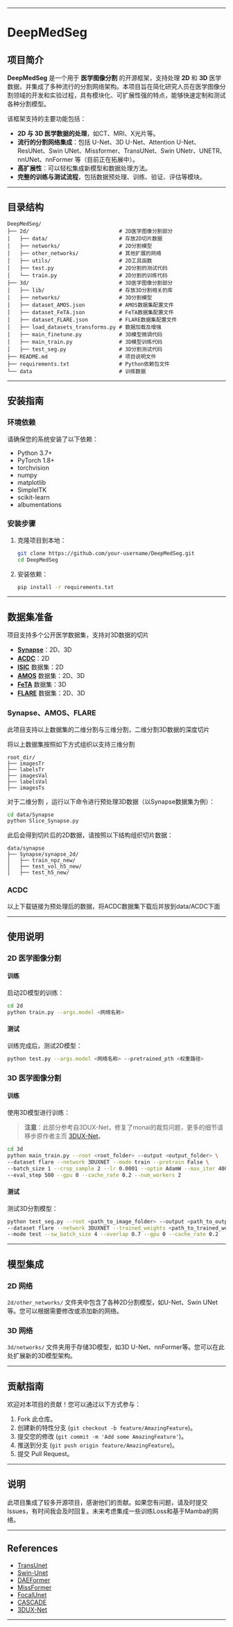 
---
# DeepMedSeg

## 项目简介

**DeepMedSeg** 是一个用于 **医学图像分割** 的开源框架，支持处理 **2D** 和 **3D** 医学数据，并集成了多种流行的分割网络架构。本项目旨在简化研究人员在医学图像分割领域的开发和实验过程，具有模块化、可扩展性强的特点，能够快速定制和测试各种分割模型。

该框架支持的主要功能包括：
- **2D 与 3D 医学数据的处理**，如CT、MRI、X光片等。
- **流行的分割网络集成**：包括 U-Net、3D U-Net、Attention U-Net、ResUNet、Swin UNet、Missformer、TransUNet、Swin UNetr、UNETR、nnUNet、nnFormer 等（目前正在拓展中）。
- **高扩展性**：可以轻松集成新模型和数据处理方法。
- **完整的训练与测试流程**，包括数据预处理、训练、验证、评估等模块。

---

## 目录结构

```
DeepMedSeg/
├── 2d/                             # 2D医学图像分割部分
│   ├── data/                       # 存放2D切片数据
│   ├── networks/                   # 2D分割模型
│   ├── other_networks/             # 其他扩展的网络
│   ├── utils/                      # 2D工具函数
│   ├── test.py                     # 2D分割的测试代码
│   └── train.py                    # 2D分割的训练代码
├── 3d/                             # 3D医学图像分割部分
│   ├── lib/                        # 存放3D分割相关的库
│   ├── networks/                   # 3D分割模型
│   ├── dataset_AMOS.json           # AMOS数据集配置文件
│   ├── dataset_FeTA.json           # FeTA数据集配置文件
│   ├── dataset_FLARE.json          # FLARE数据集配置文件
│   ├── load_datasets_transforms.py # 数据加载及增强
│   ├── main_finetune.py            # 3D模型微调代码
│   ├── main_train.py               # 3D模型训练代码
│   ├── test_seg.py                 # 3D分割测试代码
├── README.md                       # 项目说明文件
├── requirements.txt                # Python依赖包文件
└── data                            # 训练数据
```

---

## 安装指南

### 环境依赖

请确保您的系统安装了以下依赖：

- Python 3.7+
- PyTorch 1.8+
- torchvision
- numpy
- matplotlib
- SimpleITK
- scikit-learn
- albumentations

### 安装步骤

1. 克隆项目到本地：
   ```bash
   git clone https://github.com/your-username/DeepMedSeg.git
   cd DeepMedSeg
   ```

2. 安装依赖：
   ```bash
   pip install -r requirements.txt
   ```

---

## 数据集准备

项目支持多个公开医学数据集，支持对3D数据的切片

- **[Synapse](https://www.synapse.org/#!Synapse:syn3193805/wiki/217789)**：2D、3D
- **[ACDC](https://drive.google.com/file/d/13qYHNIWTIBzwyFgScORL2RFd002vrPF2/view)**：2D
- **[ISIC](https://challenge.isic-archive.com/data/#2018)** 数据集：2D
- **[AMOS](https://amos22.grand-challenge.org/)** 数据集：2D、3D
- **[FeTA](https://feta.grand-challenge.org/feta-2021/)** 数据集：3D
- **[FLARE](https://flare.grand-challenge.org/)** 数据集：2D、3D

### Synapse、AMOS、FLARE
此项目支持以上数据集的二维分割与三维分割，二维分割3D数据的深度切片

将以上数据集按照如下方式组织以支持三维分割
```
root_dir/
├── imagesTr
├── labelsTr
├── imagesVal
├── labelsVal
├── imagesTs
```
对于二维分割 ，运行以下命令进行预处理3D数据（以Synapse数据集为例）：
```bash
cd data/Synapse
python Slice_Synapse.py
```

此后会得到切片后的2D数据，请按照以下结构组织切片数据：

```
data/synapse
├── Synapse/synapse_2d/
│   ├── train_npz_new/ 
│   ├── test_vol_h5_new/
│   ├── test_h5_new/
```
### ACDC
以上下载链接为预处理后的数据，将ACDC数据集下载后并放到data/ACDC下面

---

## 使用说明

### 2D 医学图像分割

#### 训练

启动2D模型的训练：

```bash
cd 2d
python train.py --args.model <网络名称>
```

#### 测试

训练完成后，测试2D模型：

```bash
python test.py --args.model <网络名称> --pretrained_pth <权重路径>
```

### 3D 医学图像分割

#### 训练

使用3D模型进行训练：

> **注意**：此部分参考自3DUX-Net，修复了monai的裁剪问题，更多的细节请移步原作者主页 [3DUX-Net](https://github.com/MASILab/3DUX-Net)。

```bash
cd 3d
python main_train.py --root <root_folder> --output <output_folder> \
--dataset flare --network 3DUXNET --mode train --pretrain False \
--batch_size 1 --crop_sample 2 --lr 0.0001 --optim AdamW --max_iter 40000 \ 
--eval_step 500 --gpu 0 --cache_rate 0.2 --num_workers 2
```

#### 测试

测试3D分割模型：

```bash
python test_seg.py --root <path_to_image_folder> --output <path_to_output> \
--dataset flare --network 3DUXNET --trained_weights <path_to_trained_weights> \
--mode test --sw_batch_size 4 --overlap 0.7 --gpu 0 --cache_rate 0.2
```

---

## 模型集成

### 2D 网络

`2d/other_networks/` 文件夹中包含了各种2D分割模型，如U-Net、Swin UNet等。您可以根据需要修改或添加新的网络。

### 3D 网络

`3d/networks/` 文件夹用于存储3D模型，如3D U-Net、nnFormer等。您可以在此处扩展新的3D模型架构。

---

## 贡献指南

欢迎对本项目的贡献！您可以通过以下方式参与：

1. Fork 此仓库。
2. 创建新的特性分支 (`git checkout -b feature/AmazingFeature`)。
3. 提交您的修改 (`git commit -m 'Add some AmazingFeature'`)。
4. 推送到分支 (`git push origin feature/AmazingFeature`)。
5. 提交 Pull Request。

---

## 说明
此项目集成了较多开源项目，感谢他们的贡献。如果您有问题，请及时提交Issues，有时间我会及时回复。未来考虑集成一些训练Loss和基于Mamba的网络。

---

## References

- [TransUnet](https://github.com/Beckschen/TransUNet)
- [Swin-Unet](https://github.com/HuCaoFighting/Swin-Unet)
- [DAEFormer](https://github.com/xmindflow/DAEFormer)
- [MissFormer](https://github.com/ZhifangDeng/MISSFormer)
- [FocalUnet](https://github.com/shandao/MP-FocalUnet)
- [CASCADE](https://github.com/SLDGroup/CASCADE)
- [3DUX-Net](https://github.com/MASILab/3DUX-Net)

---


